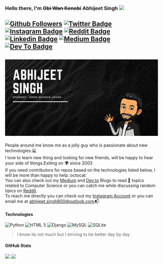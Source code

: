 ### Hello there, I'm ~~Obi Wan Kenobi~~ Abhijeet Singh <img src="https://media.giphy.com/media/hvRJCLFzcasrR4ia7z/giphy.gif" width="25px">
[![Github Followers](https://img.shields.io/github/followers/abhijeet-singh800?logo=%3Csvg%20role%3D%22img%22%20viewBox%3D%220%200%2024%2024%22%20xmlns%3D%22http%3A%2F%2Fwww.w3.org%2F2000%2Fsvg%22%3E%3Ctitle%3EGitHub%3C%2Ftitle%3E%3Cpath%20d%3D%22M12%20.297c-6.63%200-12%205.373-12%2012%200%205.303%203.438%209.8%208.205%2011.385.6.113.82-.258.82-.577%200-.285-.01-1.04-.015-2.04-3.338.724-4.042-1.61-4.042-1.61C4.422%2018.07%203.633%2017.7%203.633%2017.7c-1.087-.744.084-.729.084-.729%201.205.084%201.838%201.236%201.838%201.236%201.07%201.835%202.809%201.305%203.495.998.108-.776.417-1.305.76-1.605-2.665-.3-5.466-1.332-5.466-5.93%200-1.31.465-2.38%201.235-3.22-.135-.303-.54-1.523.105-3.176%200%200%201.005-.322%203.3%201.23.96-.267%201.98-.399%203-.405%201.02.006%202.04.138%203%20.405%202.28-1.552%203.285-1.23%203.285-1.23.645%201.653.24%202.873.12%203.176.765.84%201.23%201.91%201.23%203.22%200%204.61-2.805%205.625-5.475%205.92.42.36.81%201.096.81%202.22%200%201.606-.015%202.896-.015%203.286%200%20.315.21.69.825.57C20.565%2022.092%2024%2017.592%2024%2012.297c0-6.627-5.373-12-12-12%22%2F%3E%3C%2Fsvg%3E)][GitHub-Profile]
[![Twitter Badge](https://img.shields.io/badge/-Twitter-00acee?style=flat&logo=Twitter&logoColor=white)][Twitter-Profile]
[![Instagram Badge](https://img.shields.io/badge/-Instagram-e4405f?style=flat&logo=Instagram&logoColor=white)][Instagram-Profile]
[![Reddit Badge](https://img.shields.io/badge/Reddit-FF4500?style=flat&logo=reddit&logoColor=white)][Reddit-Profile]
[![Linkedin Badge](https://img.shields.io/badge/-LinkedIn-0e76a8?style=flat&logo=Linkedin&logoColor=white)][Linkedin-Profile]
[![Medium Badge](https://img.shields.io/badge/Medium-12100E?style=flat&logo=medium&logoColor=white)][Medium-Profile]
[![Dev To Badge](https://img.shields.io/badge/dev.to-0A0A0A?style=flat&logo=dev.to&logoColor=white)][DevTo-Profile]
---
![Profile Banner](profile-banner.jpeg)
---
People around me know me as a jolly guy who is passionate about new technologies.:computer:<br/>
I love to learn new thing and looking for new friends, will be happy to hear your side of things.Exiting on :earth_africa: since 2003<br/>
If you need contributors for repos based on the technologies listed below, I will be more than happy to help.:octocat:<br/>
You can also check out my [Medium][Medium-Profile] and [Dev.to][DevTo-Profile] Blogs to read :bookmark_tabs: topics related to Computer Science or you can catch me while discussing random tipics on [Reddit][Reddit-Profile].<br/>
To reach me directly you can check out my [Instagram Account][Instagram-Profile] or you can email me at abhijeet.singh800@outlook.com:mailbox_with_mail:<br/>

#### Technologies
![Python](https://img.shields.io/badge/Python-14354C?style=flat&logo=python&logoColor=white)
![HTML 5](https://img.shields.io/badge/HTML-239120?style=flat&logo=html5&logoColor=white)
![Django](https://img.shields.io/badge/Django-092E20?style=flat&logo=django&logoColor=white)
![MySQL](https://img.shields.io/badge/MySQL-00000F?style=flat&logo=mysql&logoColor=white)
![SQLite](https://img.shields.io/badge/SQLite-07405E?style=flat&logo=sqlite&logoColor=white)
>I know its not much but I striving to be better day by day.

#### GitHub Stats
<p>
  <img height="180em" src="https://github-readme-stats.vercel.app/api?username=abhijeet-singh800&show_icons=true&hide_border=true&&count_private=true&include_all_commits=true" />
  <img height="180em" src="https://github-readme-stats.vercel.app/api/top-langs/?username=abhijeet-singh800&exclude_repo=KNN-Image-Classification&show_icons=true&hide_border=true&layout=compact&langs_count=8"/>
</p>




[Medium-Profile]:https://medium.com/@ohyesabhi800
[DevTo-Profile]:https://dev.to/abhijeet_800
[Linkedin-Profile]:https://www.linkedin.com/mwlite/in/abhijeet-singh-864b571aa
[Reddit-Profile]:https://www.reddit.com/u/Plastic_Lynx1335?utm_medium=android_app&utm_source=share
[Instagram-Profile]:https://www.instagram.com/_.abhi.singh/
[Twitter-Profile]:https://www.twitter.com/abhijeet_800
[GitHub-Profile]:https://github.com/abhijeet-singh800
